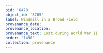 ```yaml
---
pid: '6478'
object_id: '3765'
label: Windmill in a Broad Field
provenance_date:
provenance_location:
provenance_text: Lost during World War II
order: '1490'
collection: provenance
---
```

